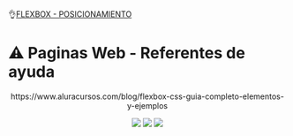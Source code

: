 👌[FLEXBOX - POSICIONAMIENTO](https://juan-matias.github.io/FlexBox-Posicionamiento/)


# ⚠ Paginas Web - Referentes de ayuda

<p align="center" >
     https://www.aluracursos.com/blog/flexbox-css-guia-completo-elementos-y-ejemplos
</p>


<div align="center">
    <img src="https://img.shields.io/badge/JavaScript-5A5A5A?logo=javascript&logoColor=yelllow"/>
    <img src="https://img.shields.io/badge/HTML-5A5A5A?logo=html5" />
    <img src="https://img.shields.io/badge/CSS-5A5A5A?logo=css3&logoColor=01A3D8" />
</div>
